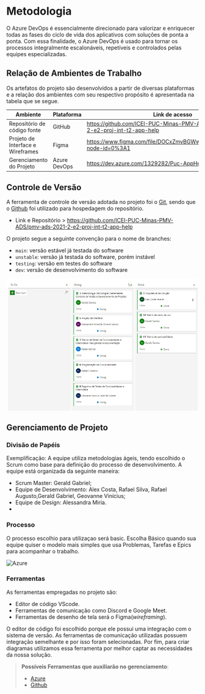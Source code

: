 
# Metodologia

O Azure DevOps é essencialmente direcionado para valorizar e enriquecer todas as fases do ciclo de vida dos aplicativos com soluções de ponta a ponta. Com essa finalidade, o Azure DevOps é usado para tornar os processos integralmente escalonáveis, repetíveis e controlados pelas equipes especializadas.

## Relação de Ambientes de Trabalho

Os artefatos do projeto são desenvolvidos a partir de diversas plataformas e a relação dos ambientes com seu respectivo propósito é apresentada na tabela que se segue. 

|Ambiente|Plataforma|Link de acesso|
|--------------------|-----------|----------------------------------------|
|Repositório de código fonte| GitHub|https://github.com/ICEI-PUC-Minas-PMV-ADS/pmv-ads-2021-2-e2-proj-int-t2-app-help|
|Projeto de Interface e Wireframes|Figma|https://www.figma.com/file/DOCxZmvBGWwBiDFcS1EELF/Untitled?node-id=0%3A1|
|Gerenciamento do Projeto|Azure DevOps|https://dev.azure.com/1329282/Puc-AppHelp|

## Controle de Versão

A ferramenta de controle de versão adotada no projeto foi o
[Git](https://git-scm.com/), sendo que o [Github](https://github.com)
foi utilizado para hospedagem do repositório.
 * Link e Repositório > https://github.com/ICEI-PUC-Minas-PMV-ADS/pmv-ads-2021-2-e2-proj-int-t2-app-help

O projeto segue a seguinte convenção para o nome de branches:

- `main`: versão estável já testada do software
- `unstable`: versão já testada do software, porém instável
- `testing`: versão em testes do software
- `dev`: versão de desenvolvimento do software

![Azure](img/Azure.jpeg) 

## Gerenciamento de Projeto

### Divisão de Papéis

Exemplificação: A equipe utiliza metodologias ágeis, tendo escolhido o Scrum como base para definição do processo de desenvolvimento. A equipe está organizada da seguinte maneira:
- Scrum Master: Gerald Gabriel;
- Equipe de Desenvolvimento: Alex Costa, Rafael Silva, Rafael Augusto,Gerald Gabriel, Geovanne Vinícius;
- Equipe de Design: Alessandra Miria.
- 
### Processo

O processo escolhio para utilizaçao será basic. Escolha Básico quando sua equipe quiser o modelo mais simples que usa Problemas, Tarefas e Epics para acompanhar o trabalho. 
 
![Azure](img/Basic.jpeg)


### Ferramentas

As ferramentas empregadas no projeto são:

- Editor de código VScode.
- Ferramentas de comunicação como Discord e Google Meet.
- Ferramentas de desenho de tela será o Figma(_wireframing_).

O editor de código foi escolhido porque ele possui uma integração com o sistema de versão. As ferramentas de comunicação utilizadas possuem integração semelhante e por isso foram selecionadas. Por fim, para criar diagramas utilizamos essa ferramenta por melhor captar as necessidades da nossa solução.

> **Possíveis Ferramentas que auxiliarão no gerenciamento**: 
> - [Azure](https://azure.microsoft.com/)
> - [Github](https://github.com/)
